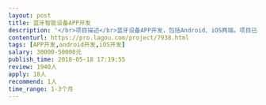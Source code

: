 ```yaml
---                
layout: post       
title: 蓝牙智能设备APP开发           
description: '</br>项目描述</br>蓝牙设备APP开发，包括Android、iOS两端。项目已有界面原型，主要需要解决后端高并发产生的程序不稳定的问题。</br></br>主要功能点</br>后端统计（有参考后台）</br>APP连接设备控制</br></br>可参考产品: 智能遥控器</br></br>人员要求</br>1、有后端高并发处理案例</br>2、良好的沟通能力</br>3、倾向于团队开发（个人需在广东省内）</br>4、需要见面沟通</br>'     
contenturl: https://pro.lagou.com/project/7938.html      
tags: [APP开发,android开发,iOS开发]            
salary: 30000-50000元          
publish_time: 2018-05-18 17:19:55         
review: 1940人                   
apply: 18人                   
recommend: 1人                   
time_range: 1-3个月              
---                 
```

